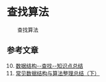 #  查找算法

　　查找算法

## 参考文章

10. [数据结构--查找--知识点总结](https://blog.csdn.net/void_worker/article/details/80737765)
7. [常见数据结构与算法整理总结（下）](https://www.jianshu.com/p/42f81846c0fb)

